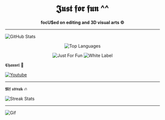  <!-- README.md -->

<h1 align="center">𝕵𝖚𝖘𝖙 𝖋𝖔𝖗 𝖋𝖚𝖓 ^^</h1>

<p align="center">
  <b>focU$ed on editing and 3D visual arts ©</b>
</p>

---

  <img src="https://github-readme-stats.vercel.app/api?username=bxnefly&show_icons=true&hide_border=true&theme=red&bg_color=000000&title_color=ff0000&text_color=ffffff&icon_color=ff0000" alt="GitHub Stats">
</p>
 
<p align="center">
  <img src="https://github-readme-stats.vercel.app/api/top-langs/?username=bxnefly&layout=compact&hide_border=true&theme=red&bg_color=000000&title_color=ff0000&text_color=ffffff&icon_color=ff0000" alt="Top Languages">
</p>


<p align="center">
  <img src="https://img.shields.io/badge/Status-Just%20For%20Fun-ff0000?style=flat-square&logo=github&logoColor=white" alt="Just For Fun">
  <img src="https://img.shields.io/badge/Type-White%20Label-ff0000?style=flat-square&logo=git&logoColor=white" alt="White Label">
</p

---

𝕮𝖍𝖆𝖓𝖓𝖊𝖑 🦇
<!-- Links -->
[![Youtube](https://img.shields.io/badge/YouTube-FF0000?style=for-the-badge&logo=youtube&logoColor=white)](https://www.youtube.com/@bxnefly)

---

𝕸𝖋 𝖘𝖙𝖗𝖊𝖆𝖐 🔥

  <img src="https://github-readme-streak-stats.herokuapp.com/?user=bxnefly&theme=dark&background=000000&ring=ff0000&fire=ff0000" alt="Streak Stats">
</p>

---

<p align="left">
  <img align="center" src="https://media2.giphy.com/media/v1.Y2lkPTc5MGI3NjExMm4xOGtoNzM3czRsdnJjN2RoNmZ6b2txM3p0dG5vNGE5bTA3b2U0YSZlcD12MV9pbnRlcm5hbF9naWZfYnlfaWQmY3Q9Zw/sNUWF7fAUP2q4/giphy.gif" alt="Gif">
</p>
